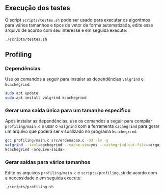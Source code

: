 ## Execução dos testes
O script `scripts/testes.sh` pode ser usado para executar os algoritmos para vários tamanhos e tipos de vetor de forma automatizada, edite esse arquivo de acordo com seu interesse e em seguida execute:
```bash
./scripts/testes.sh
```

## Profiling

### Dependências
Use os comandos a seguir para instalar as dependências `valgrind` e `kcachegrind`:
```bash
sudo apt update
sudo apt install valgrind kcachegrind
```

### Gerar uma saída única para um tamanho específico
Após instalar as dependências, use os comandos a seguir para compilar `profiling/main.c` e usar o `valgrind` com a ferramenta `cachegrind` para gerar um arquivo que poderá ser visualizado no programa `kcachegrind`:
```bash
gcc profiling/main.c src/ordenacao.c -O3 -lm -g
valgrind --tool=cachegrind --cache-sim=yes --cachegrind-out-file=<arquivo-saida> ./a.out <tamanho-vetor>
kcachegrind <arquivo-saida>
```

### Gerar saídas para vários tamanhos
Edite os arquivos `profiling/main.c` e `scripts/profiling.sh` de acordo com a necessidade e em seguida execute:
```bash
./scripts/profiling.sh
```
